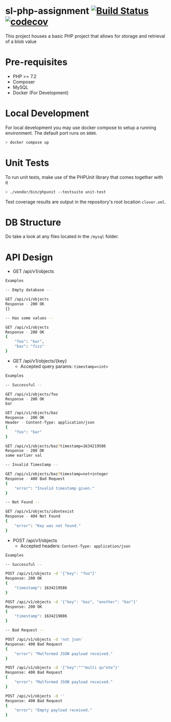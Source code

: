 # sl-php-assignment [![Build Status](https://github.com/shouxian92/sl-php-assignment/actions/workflows/php.yml/badge.svg?branch=main)](https://github.com/shouxian92/sl-php-assignment/actions/workflows/php.yml) [![codecov](https://codecov.io/gh/shouxian92/sl-php-assignment/branch/main/graph/badge.svg?token=KFWLJRW886)](https://codecov.io/gh/shouxian92/sl-php-assignment/)

This project houses a basic PHP project that allows for storage and retrieval of a blob value

# Pre-requisites

- PHP >= 7.2
- Composer
- MySQL
- Docker (For Development)

# Local Development

For local development you may use docker compose to setup a running environment. The default port runs on `8080`.

```bash
> docker compose up
```

# Unit Tests

To run unit tests, make use of the PHPUnit library that comes together with it

```bash
> ./vendor/bin/phpunit --testsuite unit-test
```

Test coverage results are output in the repository's root location `clover.xml`.

# DB Structure

Do take a look at any files located in the `/mysql` folder.

# API Design

- GET /api/v1/objects
```bash
Examples

-- Empty database --

GET /api/v1/objects
Response - 200 OK 
{}

-- Has some values --

GET /api/v1/objects
Response - 200 OK
{
    "foo": "bar",
    "baz": "fizz"
}
```
- GET /api/v1/objects/{key}
    - Accepted query params: `timestamp=<int>`
```bash
Examples

-- Successful --

GET /api/v1/objects/foo
Response - 200 OK 
bar

GET /api/v1/objects/baz
Response - 200 OK
Header - Content-Type: application/json
{
    "foo": "bar"
}

GET /api/v1/objects/baz?timestamp=1634219586
Response - 200 OK
some earlier val

-- Invalid Timestamp --

GET /api/v1/objects/baz?timestamp=not+integer
Response - 400 Bad Request
{
    "error": "Invalid timestamp given."
}

-- Not Found -- 

GET /api/v1/objects/idontexist
Response - 404 Not Found
{
    "error": "Key was not found."
}
```
- POST /api/v1/objects
    - Accepted headers: `Content-Type: application/json`
```bash
Examples

-- Successful --

POST /api/v1/objects -d '{"key": "foo"}'
Response: 200 OK
{
    "timestamp": 1634219586
}

POST /api/v1/objects -d '{"key": "baz", "another": "bar"}'
Response: 200 OK
{
    "timestamp": 1634219886
}

-- Bad Request --

POST /api/v1/objects -d 'not json'
Response: 400 Bad Request
{
    "error": "Malformed JSON payload received."
}

POST /api/v1/objects -d '{"key":"""multi qu"ote"}'
Response: 400 Bad Request
{
    "error": "Malformed JSON payload received."
}

POST /api/v1/objects -d ''
Response: 400 Bad Request
{
    "error": "Empty payload received."
}
```
